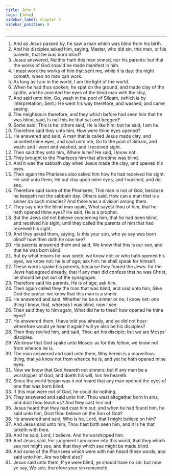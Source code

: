 ```yaml
---
title: John 9
tags: [John]
sidebar_label: Chapter 9
sidebar_position: 9
---
```


---
1. And as Jesus passed by, he saw a man which was blind from his birth.
2. And his disciples asked him, saying, Master, who did sin, this man, or his parents, that he was born blind?
3. Jesus answered, Neither hath this man sinned, nor his parents: but that the works of God should be made manifest in him.
4. I must work the works of him that sent me, while it is day: the night cometh, when no man can work.
5. As long as I am in the world, I am the light of the world.
6. When he had thus spoken, he spat on the ground, and made clay of the spittle, and he anointed the eyes of the blind man with the clay,
7. And said unto him, Go, wash in the pool of Siloam, (which is by interpretation, Sent.) He went his way therefore, and washed, and came seeing.
8. The neighbours therefore, and they which before had seen him that he was blind, said, Is not this he that sat and begged?
9. Some said, This is he: others said, He is like him: but he said, I am he.
10. Therefore said they unto him, How were thine eyes opened?
11. He answered and said, A man that is called Jesus made clay, and anointed mine eyes, and said unto me, Go to the pool of Siloam, and wash: and I went and washed, and I received sight.
12. Then said they unto him, Where is he? He said, I know not.
13. They brought to the Pharisees him that aforetime was blind.
14. And it was the sabbath day when Jesus made the clay, and opened his eyes.
15. Then again the Pharisees also asked him how he had received his sight. He said unto them, He put clay upon mine eyes, and I washed, and do see.
16. Therefore said some of the Pharisees, This man is not of God, because he keepeth not the sabbath day. Others said, How can a man that is a sinner do such miracles? And there was a division among them.
17. They say unto the blind man again, What sayest thou of him, that he hath opened thine eyes? He said, He is a prophet.
18. But the Jews did not believe concerning him, that he had been blind, and received his sight, until they called the parents of him that had received his sight.
19. And they asked them, saying, Is this your son, who ye say was born blind? how then doth he now see?
20. His parents answered them and said, We know that this is our son, and that he was born blind:
21. But by what means he now seeth, we know not; or who hath opened his eyes, we know not: he is of age; ask him: he shall speak for himself.
22. These words spake his parents, because they feared the Jews: for the Jews had agreed already, that if any man did confess that he was Christ, he should be put out of the synagogue.
23. Therefore said his parents, He is of age; ask him.
24. Then again called they the man that was blind, and said unto him, Give God the praise: we know that this man is a sinner.
25. He answered and said, Whether he be a sinner or no, I know not: one thing I know, that, whereas I was blind, now I see.
26. Then said they to him again, What did he to thee? how opened he thine eyes?
27. He answered them, I have told you already, and ye did not hear: wherefore would ye hear it again? will ye also be his disciples?
28. Then they reviled him, and said, Thou art his disciple; but we are Moses' disciples.
29. We know that God spake unto Moses: as for this fellow, we know not from whence he is.
30. The man answered and said unto them, Why herein is a marvellous thing, that ye know not from whence he is, and yet he hath opened mine eyes.
31. Now we know that God heareth not sinners: but if any man be a worshipper of God, and doeth his will, him he heareth.
32. Since the world began was it not heard that any man opened the eyes of one that was born blind.
33. If this man were not of God, he could do nothing.
34. They answered and said unto him, Thou wast altogether born in sins, and dost thou teach us? And they cast him out.
35. Jesus heard that they had cast him out; and when he had found him, he said unto him, Dost thou believe on the Son of God?
36. He answered and said, Who is he, Lord, that I might believe on him?
37. And Jesus said unto him, Thou hast both seen him, and it is he that talketh with thee.
38. And he said, Lord, I believe. And he worshipped him.
39. And Jesus said, For judgment I am come into this world, that they which see not might see; and that they which see might be made blind.
40. And some of the Pharisees which were with him heard these words, and said unto him, Are we blind also?
41. Jesus said unto them, If ye were blind, ye should have no sin: but now ye say, We see; therefore your sin remaineth.